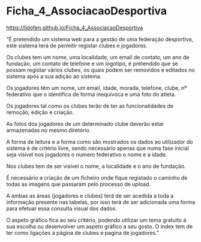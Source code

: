 # Ficha_4_AssociacaoDesportiva

https://lidofen.github.io/Ficha_4_AssociacaoDesportiva


 
"É pretendido um sistema web para a gestão de uma federação desportiva, este sistema terá de permitir registar clubes e jogadores. 

Os clubes tem um nome, uma localidade, um email de contato, um ano de fundação, um contato de telefone e um logotipo, é pretendido que se possam registar vários clubes, os quais podem ser removidos e editados no sistema após a sua adição ao sistema. 

Os jogadores têm um nome, um email, idade, morada, telefone, clube, nº federativo que o identifica de forma inequívoca e uma foto do atleta. 

Os jogadores tal como os clubes terão de ter as funcionalidades de remoção, edição e criação. 

As fotos dos jogadores de um determinado clube deverão estar armazenadas no mesmo diretório. 

A forma de leitura e a forma como são mostrados os dados ao utilizador do sistema é de critério livre, sendo necessário apenas que numa fase inicial seja visível nos jogadores o numero federativo o nome e a idade. 

Nos clubes tem de ser visível o nome, a localidade e o ano de fundação. 

É necessário a criação de um ficheiro onde fique registado o caminho de todas as imagens que passaram pelo processo de upload. 

A ambas as áreas (jogadores e clubes) terá de ser acedida a toda a informação presente nas tabelas, por isso terá de ser adicionada uma forma para efetuar essa consulta visual dos dados.

O aspeto gráfico fica ao seu critério, podendo utilizar um tema gratuito à sua escolha ou desenvolver um aspeto gráfico a seu gosto. O índex tem de ter como ligações a página de clubes e pagina de jogadores."
